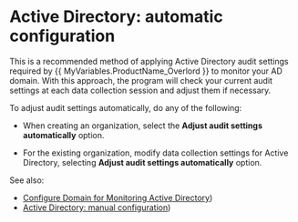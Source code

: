 # Active Directory: automatic configuration

This is a recommended method of applying Active Directory audit settings required by {{ MyVariables.ProductName_Overlord }} to monitor your AD domain. With this approach, the program will check your current audit settings at each data collection session and adjust them if necessary.

To adjust audit settings automatically, do any of the following:

- When creating an organization, select the **Adjust audit settings automatically** option.

- For the existing organization, modify data collection settings for Active Directory, selecting **Adjust audit settings automatically** option.

See also: 

- [Configure Domain for Monitoring Active Directory](ADManual.md)) 
- [Active Directory: manual configuration](CfgManual.md)) 